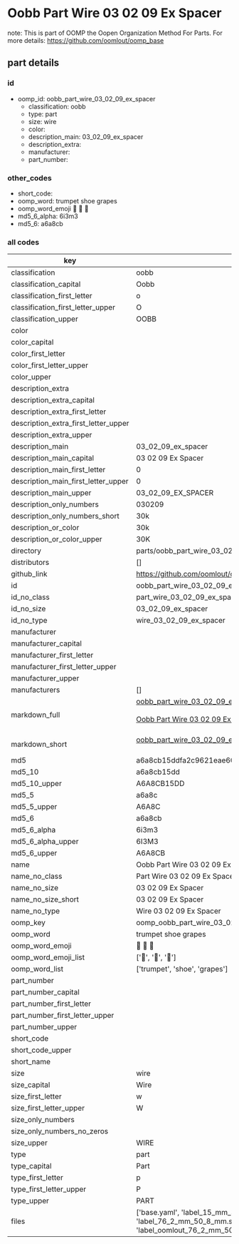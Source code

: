 # Oobb Part Wire 03 02 09 Ex Spacer  

note: This is part of OOMP the Oopen Organization Method For Parts. For more details: https://github.com/oomlout/oomp_base

##  part details





### id
* oomp_id: oobb_part_wire_03_02_09_ex_spacer
  * classification: oobb
  * type: part
  * size: wire
  * color: 
  * description_main: 03_02_09_ex_spacer
  * description_extra: 
  * manufacturer: 
  * part_number: 

### other_codes
* short_code: 
* oomp_word: trumpet shoe grapes
* oomp_word_emoji :trumpet: :shoe: :grapes:
* md5_6_alpha: 6i3m3
* md5_6: a6a8cb

### all codes 
| key | value |  
| --- | --- |  
| classification | oobb |  
| classification_capital | Oobb |  
| classification_first_letter | o |  
| classification_first_letter_upper | O |  
| classification_upper | OOBB |  
| color |  |  
| color_capital |  |  
| color_first_letter |  |  
| color_first_letter_upper |  |  
| color_upper |  |  
| description_extra |  |  
| description_extra_capital |  |  
| description_extra_first_letter |  |  
| description_extra_first_letter_upper |  |  
| description_extra_upper |  |  
| description_main | 03_02_09_ex_spacer |  
| description_main_capital | 03 02 09 Ex Spacer |  
| description_main_first_letter | 0 |  
| description_main_first_letter_upper | 0 |  
| description_main_upper | 03_02_09_EX_SPACER |  
| description_only_numbers | 030209 |  
| description_only_numbers_short | 30k |  
| description_or_color | 30k |  
| description_or_color_upper | 30K |  
| directory | parts/oobb_part_wire_03_02_09_ex_spacer |  
| distributors | [] |  
| github_link | https://github.com/oomlout/oomlout_oomp_part_src/tree/main/parts/oobb_part_wire_03_02_09_ex_spacer/working |  
| id | oobb_part_wire_03_02_09_ex_spacer |  
| id_no_class | part_wire_03_02_09_ex_spacer |  
| id_no_size | 03_02_09_ex_spacer |  
| id_no_type | wire_03_02_09_ex_spacer |  
| manufacturer |  |  
| manufacturer_capital |  |  
| manufacturer_first_letter |  |  
| manufacturer_first_letter_upper |  |  
| manufacturer_upper |  |  
| manufacturers | [] |  
| markdown_full | [oobb_part_wire_03_02_09_ex_spacer](https://github.com/oomlout/oomlout_oomp_part_src/tree/main/parts/oobb_part_wire_03_02_09_ex_spacer/working)<br>[](https://github.com/oomlout/oomlout_oomp_part_src/tree/main/parts/oobb_part_wire_03_02_09_ex_spacer/working)<br>[Oobb Part Wire 03 02 09 Ex Spacer](https://github.com/oomlout/oomlout_oomp_part_src/tree/main/parts/oobb_part_wire_03_02_09_ex_spacer/working)<br><br> |  
| markdown_short | [oobb_part_wire_03_02_09_ex_spacer](https://github.com/oomlout/oomlout_oomp_part_src/tree/main/parts/oobb_part_wire_03_02_09_ex_spacer/working)<br><br> |  
| md5 | a6a8cb15ddfa2c9621eae606f98662d3 |  
| md5_10 | a6a8cb15dd |  
| md5_10_upper | A6A8CB15DD |  
| md5_5 | a6a8c |  
| md5_5_upper | A6A8C |  
| md5_6 | a6a8cb |  
| md5_6_alpha | 6i3m3 |  
| md5_6_alpha_upper | 6I3M3 |  
| md5_6_upper | A6A8CB |  
| name | Oobb Part Wire 03 02 09 Ex Spacer |  
| name_no_class | Part Wire 03 02 09 Ex Spacer |  
| name_no_size | 03 02 09 Ex Spacer |  
| name_no_size_short | 03 02 09 Ex Spacer |  
| name_no_type | Wire 03 02 09 Ex Spacer |  
| oomp_key | oomp_oobb_part_wire_03_02_09_ex_spacer |  
| oomp_word | trumpet shoe grapes |  
| oomp_word_emoji | :trumpet: :shoe: :grapes: |  
| oomp_word_emoji_list | [':trumpet:', ':shoe:', ':grapes:'] |  
| oomp_word_list | ['trumpet', 'shoe', 'grapes'] |  
| part_number |  |  
| part_number_capital |  |  
| part_number_first_letter |  |  
| part_number_first_letter_upper |  |  
| part_number_upper |  |  
| short_code |  |  
| short_code_upper |  |  
| short_name |  |  
| size | wire |  
| size_capital | Wire |  
| size_first_letter | w |  
| size_first_letter_upper | W |  
| size_only_numbers |  |  
| size_only_numbers_no_zeros |  |  
| size_upper | WIRE |  
| type | part |  
| type_capital | Part |  
| type_first_letter | p |  
| type_first_letter_upper | P |  
| type_upper | PART |  
| files | ['base.yaml', 'label_15_mm_30_mm.pdf', 'label_15_mm_30_mm.svg', 'label_76_2_mm_50_8_mm.pdf', 'label_76_2_mm_50_8_mm.svg', 'label_oomlout_76_2_mm_50_8_mm.pdf', 'label_oomlout_76_2_mm_50_8_mm.svg', 'readme.md', 'working.json', 'working.yaml'] |  
